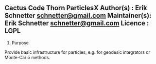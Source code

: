 Cactus Code Thorn ParticlesX
Author(s)    : Erik Schnetter <schnetter@gmail.com>
Maintainer(s): Erik Schnetter <schnetter@gmail.com>
Licence      : LGPL
--------------------------------------------------------------------------

1. Purpose

Provide basic infrastructure for particles, e.g. for geodesic
integrators or Monte-Carlo methods.
